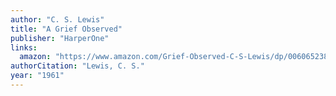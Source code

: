 ```yaml
---
author: "C. S. Lewis"
title: "A Grief Observed"
publisher: "HarperOne"
links:
  amazon: "https://www.amazon.com/Grief-Observed-C-S-Lewis/dp/0060652381"
authorCitation: "Lewis, C. S."
year: "1961"
---
```

